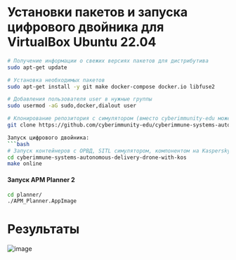 # Установки пакетов и запуска цифрового двойника для VirtualBox Ubuntu 22.04 

```bash
# Получение информации о свежих версиях пакетов для дистрибутива
sudo apt-get update

# Установка необходимых пакетов
sudo apt-get install -y git make docker-compose docker.io libfuse2

# Добавления пользователя user в нужные группы
sudo usermod -aG sudo,docker,dialout user

# Клонирование репозитория с симулятором (вместо cyberimmunity-edu может быть ваш fork)
git clone https://github.com/cyberimmunity-edu/cyberimmune-systems-autonomous-delivery-drone-with-kos.git

Запуск цифрового двойника:
```bash
# Запуск контейнеров с ОРВД, SITL симулятором, компонентом на KasperskyOS, планировщиком MAVProxy 
cd cyberimmune-systems-autonomous-delivery-drone-with-kos
make online
```

#### Запуск APM Planner 2

```bash
cd planner/
./APM_Planner.AppImage 
```
# Результаты
![image](https://github.com/St1nk0/cyberimmune-systems-autonomous-delivery-drone-with-kos/assets/130299705/0fb44e9d-d27d-4346-81a8-7518bbd965e0)
